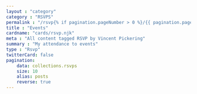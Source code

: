 ```yaml
---
layout : "category"
category : "RSVPS"
permalink : "/rsvp{% if pagination.pageNumber > 0 %}/{{ pagination.pageNumber + 1}}{% endif %}/"
title : "Events"
cardname: "cards/rsvp.njk"
meta : "All content tagged RSVP by Vincent Pickering"
summary : "My attendance to events"
type : "Rsvp"
twitterCard: false
pagination:
    data: collections.rsvps
    size: 10
    alias: posts
    reverse: true
---
```

